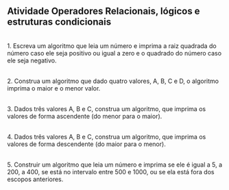 ## Atividade Operadores Relacionais, lógicos e estruturas condicionais

<br>1. Escreva um algoritmo que leia um número e imprima a raiz quadrada do número caso ele seja positivo ou igual a zero e o quadrado do número caso ele seja negativo.

<br>2. Construa um algoritmo que dado quatro valores, A, B, C e D, o algoritmo imprima o maior e o menor valor. 

<br>3. Dados três valores A, B e C, construa um algoritmo, que imprima os valores de forma ascendente (do menor para o maior).

<br>4. Dados três valores A, B e C, construa um algoritmo, que imprima os valores de forma descendente (do maior para o menor).

<br>5. Construir um algoritmo que leia um número e imprima se ele é igual a 5, a 200, a 400, se está no intervalo entre 500 e 1000, ou se ela está fora dos escopos anteriores. 
